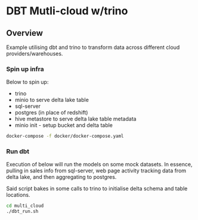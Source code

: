 # DBT Mutli-cloud w/trino

## Overview

Example utilising dbt and trino to transform data across different cloud providers/warehouses.


### Spin up infra

Below to spin up:
 - trino
 - minio to serve delta lake table
 - sql-server
 - postgres (in place of redshift)
 - hive metastore to serve delta lake table metadata
 - minio init - setup bucket and delta table

```bash
docker-compose -f docker/docker-compose.yaml
```

### Run dbt

Execution of below will run the models on some mock datasets. In essence, pulling in sales info from sql-server, web page activity tracking data from delta lake, and then aggregating to postgres.

Said script bakes in some calls to trino to initialise delta schema and table locations.

```bash
cd multi_cloud
./dbt_run.sh
```